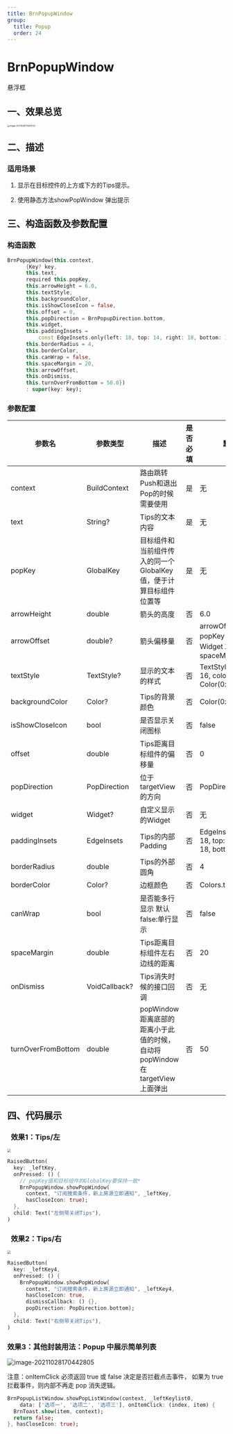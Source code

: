 ```yaml
---
title: BrnPopupWindow
group:
  title: Popup
  order: 24
---
```


# BrnPopupWindow

悬浮框

## 一、效果总览

<img src="./img/BrnPopupWindowIntro.png" alt="image-20211028170601032" style="zoom: 33%;" />



## 二、描述

### 适用场景
1. 显示在目标控件的上方或下方的Tips提示。

2. 使用静态方法showPopWindow 弹出提示

## 三、构造函数及参数配置

### 构造函数


``` dart
BrnPopupWindow(this.context,
      {Key? key,
      this.text,
      required this.popKey,
      this.arrowHeight = 6.0,
      this.textStyle,
      this.backgroundColor,
      this.isShowCloseIcon = false,
      this.offset = 0,
      this.popDirection = BrnPopupDirection.bottom,
      this.widget,
      this.paddingInsets =
          const EdgeInsets.only(left: 18, top: 14, right: 18, bottom: 14),
      this.borderRadius = 4,
      this.borderColor,
      this.canWrap = false,
      this.spaceMargin = 20,
      this.arrowOffset,
      this.onDismiss,
      this.turnOverFromBottom = 50.0})
      : super(key: key);
```


### 参数配置

| **参数名** | **参数类型** | **描述** | **是否必填** | **默认值** |
| --- | --- | --- | --- | --- |
| context | BuildContext | 路由跳转Push和退出Pop的时候需要使用 | 是 | 无 |
| text | String? | Tips的文本内容 | 是 | 无 |
| popKey | GlobalKey | 目标组件和当前组件传入的同一个GlobalKey值，便于计算目标组件位置等 | 是 | 无 |
| arrowHeight | double | 箭头的高度 | 否 | 6.0 |
| arrowOffset | double? | 箭头偏移量 | 否 | arrowOffset = popKey 对应的 Widget 左右居中 - spaceMargin |
| textStyle | TextStyle? | 显示的文本的样式 | 否 | TextStyle(fontSize: 16, color: Color(0xFFFFFFFF)) |
| backgroundColor | Color? | Tips的背景颜色 | 否 | Color(0xFF1A1A1A) |
| isShowCloseIcon | bool | 是否显示关闭图标 | 否 | false |
| offset | double | Tips距离目标组件的偏移量 | 否 | 0 |
| popDirection | PopDirection | 位于targetView的方向 | 否 | PopDirection.bottom |
| widget | Widget? | 自定义显示的Widget | 否 | 无 |
| paddingInsets | EdgeInsets | Tips的内部Padding | 否 | EdgeInsets.only(left: 18, top: 14, right: 18, bottom: 14) |
| borderRadius | double | Tips的外部圆角 | 否 | 4 |
| borderColor | Color? | 边框颜色 | 否 | Colors.transparent |
| canWrap | bool | 是否能多行显示 默认false:单行显示 | 否 | false |
| spaceMargin | double | Tips距离目标组件左右边线的距离 | 否 | 20 |
| onDismiss | VoidCallback? | Tips消失时候的接口回调 | 否 | 无 |
| turnOverFromBottom | double | popWindow距离底部的距离小于此值的时候，自动将popWindow在targetView上面弹出 | 否 | 50 |



## 四、代码展示

###  效果1：Tips/左

 <img src="./img/BrnPopupWindowDemo1.png" style="zoom:50%;" />




```dart
RaisedButton(  
  key: _leftKey,  
  onPressed: () {  
    // popKey值和目标组件的GlobalKey要保持一致*  
    BrnPopupWindow.showPopWindow(  
      context, "订阅搜索条件，新上房源立即通知", _leftKey,  
      hasCloseIcon: true);  
  },  
  child: Text("左侧带关闭Tips"),  
)
```

###  效果2：Tips/右

 <img src="./img/BrnPopupWindowDemo2.png" style="zoom:50%;" />


```dart
RaisedButton(  
  key: _leftKey4,  
  onPressed: () {  
    BrnPopupWindow.showPopWindow(  
      context, "订阅搜索条件，新上房源立即通知", _leftKey4,  
      hasCloseIcon: true,  
      dismissCallback: () {},  
      popDirection: PopDirection.bottom);  
  },  
  child: Text("右侧带关闭Tips"),  
)
```



### 效果3：其他封装用法：Popup 中展示简单列表

![image-20211028170442805](./img/BrnPopupWindowDemo3.png)

注意：onItemClick 必须返回 true 或 false 决定是否拦截点击事件， 如果为 true 拦截事件，则内部不再走 pop 消失逻辑。
```dart
BrnPopupListWindow.showPopListWindow(context, _leftKeylist0,
    data: ['选项一', '选项二', '选项三'], onItemClick: (index, item) {
  BrnToast.show(item, context);
  return false;
}, hasCloseIcon: true);
```


